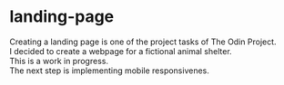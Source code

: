 # landing-page
Creating a landing page is one of the project tasks of The Odin Project. \
I decided to create a webpage for a fictional animal shelter. \
This is a work in progress. \
The next step is implementing mobile responsivenes.

